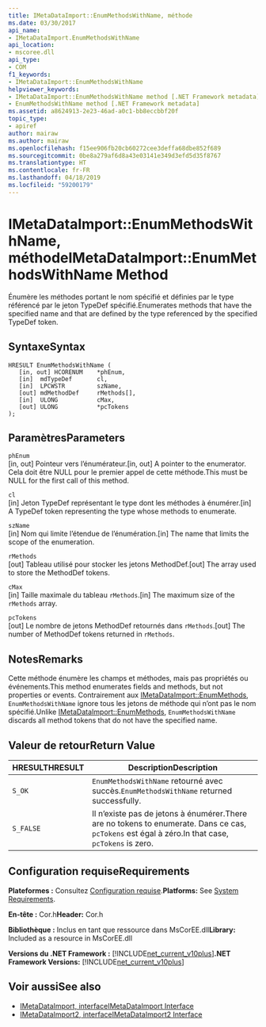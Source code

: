 ```yaml
---
title: IMetaDataImport::EnumMethodsWithName, méthode
ms.date: 03/30/2017
api_name:
- IMetaDataImport.EnumMethodsWithName
api_location:
- mscoree.dll
api_type:
- COM
f1_keywords:
- IMetaDataImport::EnumMethodsWithName
helpviewer_keywords:
- IMetaDataImport::EnumMethodsWithName method [.NET Framework metadata]
- EnumMethodsWithName method [.NET Framework metadata]
ms.assetid: a8624913-2e23-46ad-a0c1-bb8eccbbf20f
topic_type:
- apiref
author: mairaw
ms.author: mairaw
ms.openlocfilehash: f15ee906fb20cb60272cee3deffa68dbe852f689
ms.sourcegitcommit: 0be8a279af6d8a43e03141e349d3efd5d35f8767
ms.translationtype: HT
ms.contentlocale: fr-FR
ms.lasthandoff: 04/18/2019
ms.locfileid: "59200179"
---
```

# <a name="imetadataimportenummethodswithname-method"></a><span data-ttu-id="b882c-102">IMetaDataImport::EnumMethodsWithName, méthode</span><span class="sxs-lookup"><span data-stu-id="b882c-102">IMetaDataImport::EnumMethodsWithName Method</span></span>
<span data-ttu-id="b882c-103">Énumère les méthodes portant le nom spécifié et définies par le type référencé par le jeton TypeDef spécifié.</span><span class="sxs-lookup"><span data-stu-id="b882c-103">Enumerates methods that have the specified name and that are defined by the type referenced by the specified TypeDef token.</span></span>  
  
## <a name="syntax"></a><span data-ttu-id="b882c-104">Syntaxe</span><span class="sxs-lookup"><span data-stu-id="b882c-104">Syntax</span></span>  
  
```  
HRESULT EnumMethodsWithName (  
   [in, out] HCORENUM    *phEnum,  
   [in]  mdTypeDef       cl,  
   [in]  LPCWSTR         szName,  
   [out] mdMethodDef     rMethods[],  
   [in]  ULONG           cMax,  
   [out] ULONG           *pcTokens  
);  
```  
  
## <a name="parameters"></a><span data-ttu-id="b882c-105">Paramètres</span><span class="sxs-lookup"><span data-stu-id="b882c-105">Parameters</span></span>  
 `phEnum`  
 <span data-ttu-id="b882c-106">[in, out] Pointeur vers l’énumérateur.</span><span class="sxs-lookup"><span data-stu-id="b882c-106">[in, out] A pointer to the enumerator.</span></span> <span data-ttu-id="b882c-107">Cela doit être NULL pour le premier appel de cette méthode.</span><span class="sxs-lookup"><span data-stu-id="b882c-107">This must be NULL for the first call of this method.</span></span>  
  
 `cl`  
 <span data-ttu-id="b882c-108">[in] Jeton TypeDef représentant le type dont les méthodes à énumérer.</span><span class="sxs-lookup"><span data-stu-id="b882c-108">[in] A TypeDef token representing the type whose methods to enumerate.</span></span>  
  
 `szName`  
 <span data-ttu-id="b882c-109">[in] Nom qui limite l’étendue de l’énumération.</span><span class="sxs-lookup"><span data-stu-id="b882c-109">[in] The name that limits the scope of the enumeration.</span></span>  
  
 `rMethods`  
 <span data-ttu-id="b882c-110">[out] Tableau utilisé pour stocker les jetons MethodDef.</span><span class="sxs-lookup"><span data-stu-id="b882c-110">[out] The array used to store the MethodDef tokens.</span></span>  
  
 `cMax`  
 <span data-ttu-id="b882c-111">[in] Taille maximale du tableau `rMethods`.</span><span class="sxs-lookup"><span data-stu-id="b882c-111">[in] The maximum size of the `rMethods` array.</span></span>  
  
 `pcTokens`  
 <span data-ttu-id="b882c-112">[out] Le nombre de jetons MethodDef retournés dans `rMethods`.</span><span class="sxs-lookup"><span data-stu-id="b882c-112">[out] The number of MethodDef tokens returned in `rMethods`.</span></span>  
  
## <a name="remarks"></a><span data-ttu-id="b882c-113">Notes</span><span class="sxs-lookup"><span data-stu-id="b882c-113">Remarks</span></span>  
 <span data-ttu-id="b882c-114">Cette méthode énumère les champs et méthodes, mais pas propriétés ou événements.</span><span class="sxs-lookup"><span data-stu-id="b882c-114">This method enumerates fields and methods, but not properties or events.</span></span> <span data-ttu-id="b882c-115">Contrairement aux [IMetaDataImport::EnumMethods](../../../../docs/framework/unmanaged-api/metadata/imetadataimport-enummethods-method.md), `EnumMethodsWithName` ignore tous les jetons de méthode qui n’ont pas le nom spécifié.</span><span class="sxs-lookup"><span data-stu-id="b882c-115">Unlike [IMetaDataImport::EnumMethods](../../../../docs/framework/unmanaged-api/metadata/imetadataimport-enummethods-method.md), `EnumMethodsWithName` discards all method tokens that do not have the specified name.</span></span>  
  
## <a name="return-value"></a><span data-ttu-id="b882c-116">Valeur de retour</span><span class="sxs-lookup"><span data-stu-id="b882c-116">Return Value</span></span>  
  
|<span data-ttu-id="b882c-117">HRESULT</span><span class="sxs-lookup"><span data-stu-id="b882c-117">HRESULT</span></span>|<span data-ttu-id="b882c-118">Description</span><span class="sxs-lookup"><span data-stu-id="b882c-118">Description</span></span>|  
|-------------|-----------------|  
|`S_OK`|<span data-ttu-id="b882c-119">`EnumMethodsWithName` retourné avec succès.</span><span class="sxs-lookup"><span data-stu-id="b882c-119">`EnumMethodsWithName` returned successfully.</span></span>|  
|`S_FALSE`|<span data-ttu-id="b882c-120">Il n’existe pas de jetons à énumérer.</span><span class="sxs-lookup"><span data-stu-id="b882c-120">There are no tokens to enumerate.</span></span> <span data-ttu-id="b882c-121">Dans ce cas, `pcTokens` est égal à zéro.</span><span class="sxs-lookup"><span data-stu-id="b882c-121">In that case, `pcTokens` is zero.</span></span>|  
  
## <a name="requirements"></a><span data-ttu-id="b882c-122">Configuration requise</span><span class="sxs-lookup"><span data-stu-id="b882c-122">Requirements</span></span>  
 <span data-ttu-id="b882c-123">**Plateformes :** Consultez [Configuration requise](../../../../docs/framework/get-started/system-requirements.md).</span><span class="sxs-lookup"><span data-stu-id="b882c-123">**Platforms:** See [System Requirements](../../../../docs/framework/get-started/system-requirements.md).</span></span>  
  
 <span data-ttu-id="b882c-124">**En-tête :** Cor.h</span><span class="sxs-lookup"><span data-stu-id="b882c-124">**Header:** Cor.h</span></span>  
  
 <span data-ttu-id="b882c-125">**Bibliothèque :** Inclus en tant que ressource dans MsCorEE.dll</span><span class="sxs-lookup"><span data-stu-id="b882c-125">**Library:** Included as a resource in MsCorEE.dll</span></span>  
  
 <span data-ttu-id="b882c-126">**Versions du .NET Framework :** [!INCLUDE[net_current_v10plus](../../../../includes/net-current-v10plus-md.md)]</span><span class="sxs-lookup"><span data-stu-id="b882c-126">**.NET Framework Versions:** [!INCLUDE[net_current_v10plus](../../../../includes/net-current-v10plus-md.md)]</span></span>  
  
## <a name="see-also"></a><span data-ttu-id="b882c-127">Voir aussi</span><span class="sxs-lookup"><span data-stu-id="b882c-127">See also</span></span>

- [<span data-ttu-id="b882c-128">IMetaDataImport, interface</span><span class="sxs-lookup"><span data-stu-id="b882c-128">IMetaDataImport Interface</span></span>](../../../../docs/framework/unmanaged-api/metadata/imetadataimport-interface.md)
- [<span data-ttu-id="b882c-129">IMetaDataImport2, interface</span><span class="sxs-lookup"><span data-stu-id="b882c-129">IMetaDataImport2 Interface</span></span>](../../../../docs/framework/unmanaged-api/metadata/imetadataimport2-interface.md)
